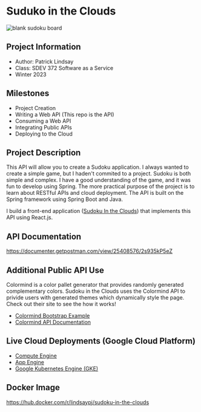 # Suduko in the Clouds

![blank sudoku board](https://github.com/GreenRiverCollege-SDEV372/372-spring-project-lindsaypj/blob/main/sudoku-blank.png)

## Project Information

 - Author: Patrick Lindsay
 - Class: SDEV 372 Software as a Service
 - Winter 2023

## Milestones

 - Project Creation
 - Writing a Web API (This repo is the API)
 - Consuming a Web API
 - Integrating Public APIs
 - Deploying to the Cloud
 
## Project Description

This API will allow you to create a Sudoku application. I always wanted to
create a simple game, but I haden't commited to a project. Sudoku is both
simple and complex. I have a good understanding of the game, and it was fun to
develop using Spring. The more practical purpose of the project is to learn
about RESTful APIs and cloud deployment. The API is built on the Spring
framework using Spring Boot and Java.

I build a front-end application (<a href="https://github.com/lindsaypj/Sudoku-in-the-Clouds" target="_blank" rel="noopener">Sudoku In the Clouds</a>)
that implements this API using React.js.

## API Documentation
<a href="https://documenter.getpostman.com/view/25408576/2s935kP5eZ" target="_blank" rel="noopener">https://documenter.getpostman.com/view/25408576/2s935kP5eZ</a>

## Additional Public API Use
Colormind is a color pallet generator that provides randomly generated complementary
colors. Sudoku in the Clouds uses the Colormind API to privide users with generated themes
which dynamically style the page. Check out their site to see the how it works!

 - <a href="http://colormind.io/bootstrap/" target="_blank" rel="noopener">Colormind Bootstrap Example</a>
 - <a href="http://colormind.io/api-access/" target="_blank" rel="noopener">Colormind API Documentation</a>
 
## Live Cloud Deployments (Google Cloud Platform)

 - <a href="http://35.193.196.10:8080/" target="_blank" rel="noopener">Compute Engine</a>
 - <a href="https://20230316t122706-dot-sudoku-in-the-clouds.uc.r.appspot.com/" target="_blank" rel="noopener">App Engine</a>
 - <a href="http://34.172.250.63:8081/" target="_blank" rel="noopener">Google Kubernetes Engine (GKE)</a>
 
## Docker Image
https://hub.docker.com/r/lindsaypj/sudoku-in-the-clouds
